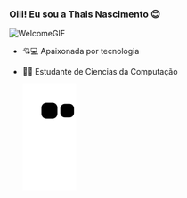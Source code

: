 ### Oiii! Eu sou a Thais Nascimento 😊

![WelcomeGIF](https://user-images.githubusercontent.com/97450843/194337056-e5912e36-5496-4006-94dd-ea0f38ad69d4.gif) 
<p align="center">


-  💘💻 Apaixonada por tecnologia
-  🚀📒 Estudante de Ciencias da Computação

  
   ![Snake animation](https://github.com/rafaballerini/rafaballerini/blob/output/github-contribution-grid-snake.svg)
 
</div>
